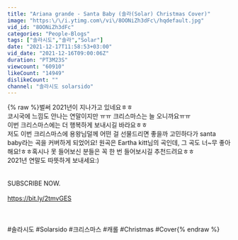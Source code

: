 ```yaml
---
title: "Ariana grande - Santa Baby (솔라(Solar) Christmas Cover)"
image: "https:\/\/i.ytimg.com\/vi\/8OONiZh3dFc\/hqdefault.jpg"
vid_id: "8OONiZh3dFc"
categories: "People-Blogs"
tags: ["솔라시도","솔라","Solar"]
date: "2021-12-17T11:58:53+03:00"
vid_date: "2021-12-16T09:00:06Z"
duration: "PT3M23S"
viewcount: "60910"
likeCount: "14949"
dislikeCount: ""
channel: "솔라시도 solarsido"
---
```

{% raw %}벌써 2021년이 지나가고 있네요ㅎㅎ<br />코시국에 느낌도 안나는 연말이지만 ㅠㅠ 크리스마스는 늘 오니까요ㅠㅠ <br />이번 크리스마스에는 더 행복하게 보내시길 바라요ㅎㅎ <br />저도 이번 크리스마스에 용왕님덜께 어떤 걸 선물드리면 좋을까 고민하다가 santa baby라는 곡을 커버하게 되었어요! 원곡은 Eartha kitt님의 곡인데, 그 곡도 너~무 좋아해요!ㅎㅎ혹시나 못 들어보신 분들은 꼭 한 번 들어보시길 추천드려요ㅎㅎ <br />2021년 연말도 따뜻하게 보내세요:)<br /><br /><br />SUBSCRIBE NOW.<br /><br /><a rel="nofollow" target="blank" href="https://bit.ly/2tmvGES">https://bit.ly/2tmvGES</a><br /><br /><br /><br />#솔라시도 #Solarsido #크리스마스 #캐롤 #Christmas #Cover{% endraw %}
